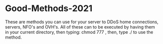 # Good-Methods-2021
These are methods you can use for your server to DDoS home connections, servers, NFO's and OVH's.
All of these can to be executed by having them in your current directory, then typing: chmod 777 <filename> , then, type ./<filename> to use the method.
